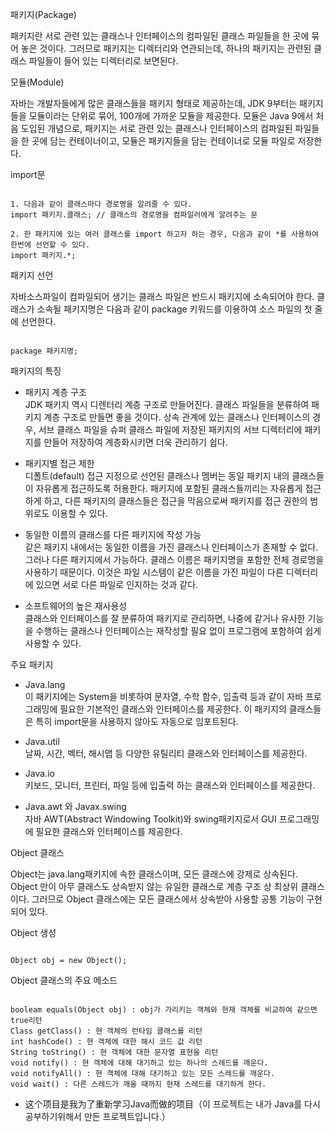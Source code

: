 패키지(Package)

패키지란 서로 관련 있는 클래스나 인터페이스의 컴파일된 클래스 파일들을 한 곳에 묶어 놓은 것이다. 그러므로 패키지는 디렉터리와 연관되는데, 하나의 패키지는 관련된 클래스 파일들이 들어 있는 디렉터리로 보면된다.

모듈(Module)

자바는 개발자들에게 많은 클래스들을 패키지 형태로 제공하는데, JDK 9부터는 패키지들을 모듈이라는 단위로 묶어, 100개에 가까운 모듈을 제공한다.
모듈은 Java 9에서 처음 도입된 개념으로, 패키지는 서로 관련 있는 클래스나 인터페이스의 컴파일된 파일들을 한 곳에 담는 컨테이너이고, 모듈은 패키지들을 담는 컨테이너로 모듈 파일로 저장한다.

import문

<pre><code>
1. 다음과 같이 클래스마다 경로명을 알려줄 수 있다.
import 패키지.클래스; // 클래스의 경로명을 컴파일러에게 알려주는 문 

2. 한 패키지에 있는 여러 클래스를 import 하고자 하는 경우, 다음과 같이 *를 사용하여 한번에 선언할 수 있다.
import 패키지.*;
</pre></code>

패키지 선언 

자바소스파일이 컴파일되어 생기는 클래스 파일은 반드시 패키지에 소속되어야 한다. 클래스가 소속될 패키지명은 다음과 같이 package 키워드를 이용하여 소스 파일의 첫 줄에 선언한다.
<pre><code>
package 패키지명;
</pre></code>

패키지의 특징
- 패키지 계층 구조 <br>
JDK 패키지 역시 디렌터리 계층 구조로 만들어진다. 클래스 파일들을 분류하여 패키지 계층 구조로 만들면 좋을 것이다. 상속 관계에 있는 클래스나 인터페이스의 경우, 서브 클래스 파일을 슈퍼 클래스 파일에 저장된 패키지의 서브 디렉터리에 패키지를 만들어 저장하여 계층화시키면 더욱 관리하기 쉽다.

- 패키지별 접근 제한 <br>
디폴트(default) 접근 지정으로 선언된 클래스나 멤버는 동일 패키지 내의 클래스들이 자유롭게 접근하도록 허용한다. 패키지에 포함된 클래스들끼리는 자유롭게 접근하게 하고, 다른 패키지의 클래스들은 접근을 막음으로써 패키지를 접근 권한의 범위로도 이용할 수 있다.

- 동일한 이름의 클래스를 다른 패키지에 작성 가능 <br>
같은 패키지 내에서는 동일한 이름을 가진 클래스나 인터페이스가 존재할 수 없다. 그러나 다른 패키지에서 가능하다. 클래스 이름은 패키지명을 포함한 전체 경로명을 사용하기 때문이다. 이것은 파일 시스템이 같은 이름을 가진 파일이 다른 디렉터리에 있으면 서로 다른 파일로 인지하는 것과 같다.

- 소프트웨어의 높은 재사용성 <br>
클래스와 인터페이스를 잘 분류하여 패키지로 관리하면, 나중에 같거나 유사한 기능을 수행하는 클래스나 인터페이스는 재작성할 필요 없이 프로그램에 포함하여 쉽게 사용할 수 있다. 

주요 패키지 
- Java.lang <br>
이 패키지에는 System을 비롯하여 문자열, 수학 함수, 입출력 등과 같이 자바 프로그래밍에 필요한 기본적인 클래스와 인터페이스를 제공한다. 이 패키지의 클래스들은 특히 import문을 사용하지 않아도 자동으로 임포트된다.

- Java.util <br>
날짜, 시간, 벡터, 해시맵 등 다양한 유틸리티 클래스와 인터페이스를 제공한다.

- Java.io <br>
키보드, 모니터, 프린터, 파일 등에 입출력 하는 클래스와 인터페이스를 제공한다.

- Java.awt 와 Javax.swing <br>
자바 AWT(Abstract Windowing Toolkit)와 swing패키지로서 GUI 프로그래밍에 필요한 클래스와 인터페이스를 제공한다. 

Object 클래스 

Object는 java.lang패키지에 속한 클래스이며, 모든 클래스에 강제로 상속된다. Object 만이 아무 클래스도 상속받지 않는 유일한 클래스로 계층 구조 상 최상위 클래스이다. 그러므로 Object 클래스에는 모든 클래스에서 상속받아 사용할 공통 기능이 구현되어 있다.

Object 생성 

<pre><code>
Object obj = new Object();
</pre></code>

Object 클래스의 주요 메소드 
<pre><code>
booleam equals(Object obj) : obj가 가리키는 객체와 현재 객체를 비교하여 같으면 true리턴
Class getClass() : 현 객체의 런타임 클래스를 리턴
int hashCode() : 현 객체에 대한 해시 코드 값 리턴
String toString() : 현 객체에 대한 문자열 표현을 리턴
void notify() : 현 객체에 대해 대기하고 있는 하나의 스레드를 깨운다.
void notifyAll() : 현 객체에 대해 대기하고 있는 모든 스레드를 깨운다.
void wait() : 다른 스레드가 깨울 때까지 현재 스레드를 대기하게 한다.
</pre></code>
- 这个项目是我为了重新学习Java而做的项目（이 프로젝트는 내가 Java를 다시 공부하기위해서 만든 프로젝트입니다.）
